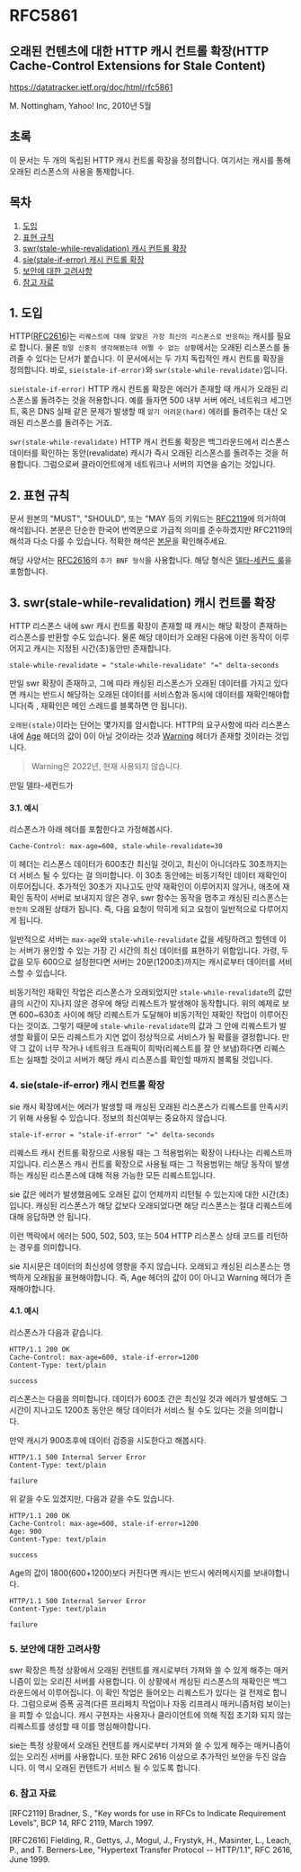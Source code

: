 # RFC5861

## 오래된 컨텐츠에 대한 HTTP 캐시 컨트롤 확장(HTTP Cache-Control Extensions for Stale Content)

https://datatracker.ietf.org/doc/html/rfc5861

M. Nottingham, Yahoo! Inc, 2010년 5월

## 초록

이 문서는 두 개의 독립된 HTTP 캐시 컨트롤 확장을 정의합니다. 여기서는 캐시를 통해 오래된 리스폰스의 사용을 통제합니다.

## 목차

1. [도입](#1.-도입)
2. [표현 규칙](#2.-표현-규칙)
3. [swr(stale-while-revalidation) 캐시 컨트롤 확장](<#3.-swr(stale-while-revalidation)캐시-컨트롤-확장>)
4. [sie(stale-if-error) 캐시 컨트롤 확장](<#4.-sie(stale-if-error)-캐시-컨트롤-확장>)
5. [보안에 대한 고려사항](#5.-보안에-대한-고려사항)
6. [참고 자료](#6.-참고-자료)

## 1. 도입

HTTP([RFC2616](https://datatracker.ietf.org/doc/html/rfc2616))는 `리퀘스트에 대해 알맞은 가장 최신의 리스폰스로 반응하는` 캐시를 필요로 합니다. 물론 `정말 신중히 생각해봤는데 어쩔 수 없는 상황`에서는 오래된 리스폰스를 돌려줄 수 있다는 단서가 붙습니다. 이 문서에서는 두 가지 독립적인 캐시 컨트롤 확장을 정의합니다. 바로, `sie(stale-if-error)`와 `swr(stale-while-revalidate)`입니다.

`sie(stale-if-error)` HTTP 캐시 컨트롤 확장은 에러가 존재할 때 캐시가 오래된 리스폰스롤 돌려주는 것을 허용합니다. 예를 들자면 500 내부 서버 에러, 네트워크 세그먼트, 혹은 DNS 실패 같은 문제가 발생할 때 `알기 어려운(hard)` 에러를 돌려주는 대신 오래된 리스폰스를 돌려주는 거죠.

`swr(stale-while-revalidate)` HTTP 캐시 컨트롤 확장은 백그라운드에서 리스폰스 데이터를 확인하는 동안(revalidate) 캐시가 즉시 오래된 리스폰스를 돌려주는 것을 허용합니다. 그럼으로써 클라이언트에게 네트워크나 서버의 지연을 숨기는 것입니다.

## 2. 표현 규칙

문서 원본의 "MUST", "SHOULD", 또는 "MAY 등의 키워드는 [RFC2119](https://datatracker.ietf.org/doc/html/rfc2119)에 의거하여 해석됩니다. 본문은 단순한 한국어 번역문으로 가급적 의미를 준수하겠지만 RFC2119의 해석과 다소 다를 수 있습니다. 적확한 해석은 [본문](https://datatracker.ietf.org/doc/html/rfc5861)을 확인해주세요.

해당 사양서는 [RFC2616](https://datatracker.ietf.org/doc/html/rfc2616)의 `추가 BNF 형식`을 사용합니다. 해당 형식은 [델타-세컨드 룰](https://datatracker.ietf.org/doc/html/rfc2616#section-3.3.2)을 포함합니다.

## 3. swr(stale-while-revalidation) 캐시 컨트롤 확장

HTTP 리스폰스 내에 swr 캐시 컨트롤 확장이 존재할 때 캐시는 해당 확장이 존재하는 리스폰스를 반환할 수도 있습니다. 물론 해당 데이터가 오래된 다음에 이런 동작이 이루어지고 캐시는 지정된 시간(초)동안만 존재합니다.

```http
stale-while-revalidate = "stale-while-revalidate" "=" delta-seconds
```

만일 swr 확장이 존재하고, 그에 따라 캐싱된 리스폰스가 오래된 데이터를 가지고 있다면 캐시는 반드시 해당하는 오래된 데이터를 서비스함과 동시에 데이터를 재확인해야합니다(즉 , 재확인은 메인 스레드를 블록하면 안 됩니다).

`오래된(stale)`이라는 단어는 몇가지를 암시합니다. HTTP의 요구사항에 따라 리스폰스 내에 [Age](https://developer.mozilla.org/en-US/docs/Web/HTTP/Headers/Age) 헤더의 값이 0이 아닐 것이라는 것과 [Warning](https://developer.mozilla.org/en-US/docs/Web/HTTP/Headers/Warning) 헤더가 존재할 것이라는 것입니다.

> Warning은 2022년, 현재 사용되지 않습니다.

만일 델타-세컨드가

#### 3.1. 예시

리스폰스가 아래 헤더를 포함한다고 가정해봅시다.

```http
Cache-Control: max-age=600, stale-while-revalidate=30
```

이 헤더는 리스폰스 데이터가 600초간 최신일 것이고, 최신이 아니더라도 30초까지는 더 서비스 될 수 있다는 걸 의미합니다. 이 30초 동안에는 비동기적인 데이터 재확인이 이루어집니다. 추가적인 30초가 지나고도 만약 재확인이 이루어지지 않거나, 애초에 재확인 동작이 서버로 보내지지 않은 경우, swr 함수는 동작을 멈추고 캐싱된 리스폰스는 `완전히` 오래된 상태가 됩니다. 즉, 다음 요청이 막히게 되고 요청이 일반적으로 다루어지게 됩니다.

일반적으로 서버는 `max-age`와 `stale-while-revalidate` 값을 세팅하려고 할텐데 이는 서버가 용인할 수 있는 가장 긴 시간의 최신 데이터를 표현하기 위함입니다. 가령, 두 값을 모두 600으로 설정한다면 서버는 20분(1200초)까지는 캐시로부터 데이터를 서비스할 수 있습니다.

비동기적인 재확인 작업은 리스폰스가 오래되었지만 `stale-while-revalidate`의 값만큼의 시간이 지나지 않은 경우에 해당 리퀘스트가 발생해야 동작합니다. 위의 예제로 보면 600~630초 사이에 해당 리퀘스트가 도달해야 비동기적인 재확인 작업이 이루어진다는 것이죠. 그렇기 때문에 `stale-while-revalidate`의 값과 그 안에 리퀘스트가 발생할 확률이 모든 리퀘스트가 지연 없이 정상적으로 서비스가 될 확률을 결정합니다. 만약 그 값이 너무 작거나 네트워크 트래픽이 희박(리퀘스트를 잘 안 보냄)하다면 리퀘스트는 실패할 것이고 서버가 해당 캐시 리스폰스를 확인할 때까지 블록될 것입니다.

### 4. sie(stale-if-error) 캐시 컨트롤 확장

sie 캐시 확장에서는 에러가 발생할 때 캐싱된 오래된 리스폰스가 리퀘스트를 만족시키기 위해 사용될 수 있습니다. 정보의 최신여부는 중요하지 않습니다.

```http
stale-if-error = "stale-if-error" "=" delta-seconds
```

리퀘스트 캐시 컨트롤 확장으로 사용될 때는 그 적용범위는 확장이 나타나는 리퀘스트까지입니다. 리스폰스 캐시 컨트롤 확장으로 사용될 때는 그 적용범위는 해당 동작이 발생하는 캐싱된 리스폰스에 대해 적용 가능한 모든 리퀘스트입니다.

sie 값은 에러가 발생했음에도 오래된 값이 언제까지 리턴될 수 있는지에 대한 시간(초)입니다. 캐싱된 리스폰스가 해당 값보다 오래되었다면 해당 리스폰스는 절대 리퀘스트에 대해 응답하면 안 됩니다.

이런 맥락에서 에러는 500, 502, 503, 또는 504 HTTP 리스폰스 상태 코드를 리턴하는 경우를 의미합니다.

sie 지시문은 데이터의 최신성에 영향을 주지 않습니다. 오래되고 캐싱된 리스폰스는 명백하게 오래됨을 표현해야합니다. 즉, Age 헤더의 값이 0이 아니고 Warning 헤더가 존재해야합니다.

#### 4.1. 예시

리스폰스가 다음과 같습니다.

```HTTP
HTTP/1.1 200 OK
Cache-Control: max-age=600, stale-if-error=1200
Content-Type: text/plain

success
```

리스폰스는 다음을 의미합니다. 데이터가 600초 간은 최신일 것과 에러가 발생해도 그 시간이 지나고도 1200초 동안은 해당 데이터가 서비스 될 수도 있다는 것을 의미합니다.

만약 캐시가 900초후에 데이터 검증을 시도한다고 해봅시다.

```HTTP
HTTP/1.1 500 Internal Server Error
Content-Type: text/plain

failure
```

위 같을 수도 있겠지만, 다음과 같을 수도 있습니다.

```HTTP
HTTP/1.1 200 OK
Cache-Control: max-age=600, stale-if-error=1200
Age: 900
Content-Type: text/plain

success
```

Age의 값이 1800(600+1200)보다 커진다면 캐시는 반드시 에러메시지를 보내야합니다.

```HTTP
HTTP/1.1 500 Internal Server Error
Content-Type: text/plain

failure
```

### 5. 보안에 대한 고려사항

swr 확장은 특정 상황에서 오래된 컨텐트를 캐시로부터 가져와 쓸 수 있게 해주는 매커니즘이 있는 오리진 서버를 사용합니다. 이 상황에서 캐싱된 리스폰스의 재확인은 백그라운드에서 이루어집니다. 이 확인 작업은 들어오는 리퀘스트가 있다는 걸 전제로 합니다. 그럼으로써 증폭 공격(다른 프리페치 작업이나 자동 리프레시 매커니즘처럼 보이는)을 피할 수 있습니다. 캐시 구현자는 사용자나 클라이언트에 의해 직접 초기화 되지 않는 리퀘스트를 생성할 때 이를 명심해야합니다.

sie는 특정 상황에서 오래된 컨텐트를 캐시로부터 가져와 쓸 수 있게 해주는 매커니즘이 있는 오리진 서버를 사용합니다. 또한 RFC 2616 이상으로 추가적인 보안을 두진 않습니다. 이 역시 오래된 컨텐트가 서비스 될 수 있도록 합니다.

### 6. 참고 자료

[RFC2119] Bradner, S., "Key words for use in RFCs to Indicate
Requirement Levels", BCP 14, RFC 2119, March 1997.

[RFC2616] Fielding, R., Gettys, J., Mogul, J., Frystyk, H.,
Masinter, L., Leach, P., and T. Berners-Lee, "Hypertext
Transfer Protocol -- HTTP/1.1", RFC 2616, June 1999.
